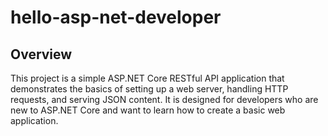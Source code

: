 # hello-asp-net-developer

## Overview
This project is a simple ASP.NET Core RESTful API application that demonstrates the basics of setting up a web server, handling HTTP requests, and serving JSON content. It is designed for developers who are new to ASP.NET Core and want to learn how to create a basic web application.
